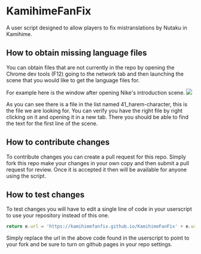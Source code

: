 # KamihimeFanFix
A user script designed to allow players to fix mistranslations by Nutaku in Kamihime.

## How to obtain missing language files
You can obtain files that are not currently in the repo by opening the Chrome dev tools (F12) going to the network tab and then launching the scene that you would like to get the language files for.

For example here is the window after opening Nike's introduction scene.
![](https://vgy.me/PbAH5X.png)

As you can see there is a file in the list named 41_harem-character, this is the file we are looking for. You can verify you have the right file by right clicking on it and opening it in a new tab. There you should be able to find the text for the first line of the scene.

## How to contribute changes
To contribute changes you can create a pull request for this repo. Simply fork this repo make your changes in your own copy and then submit a pull request for review. Once it is accepted it then will be available for anyone using the script.

## How to test changes
To test changes you will have to edit a single line of code in your userscript to use your repository instead of this one.
```javascript
return e.url = 'https://kamihimefanfix.github.io/KamihimeFanFix' + e.url + '.json', e;
```

Simply replace the url in the above code found in the userscript to point to your fork and be sure to turn on github pages in your repo settings.
